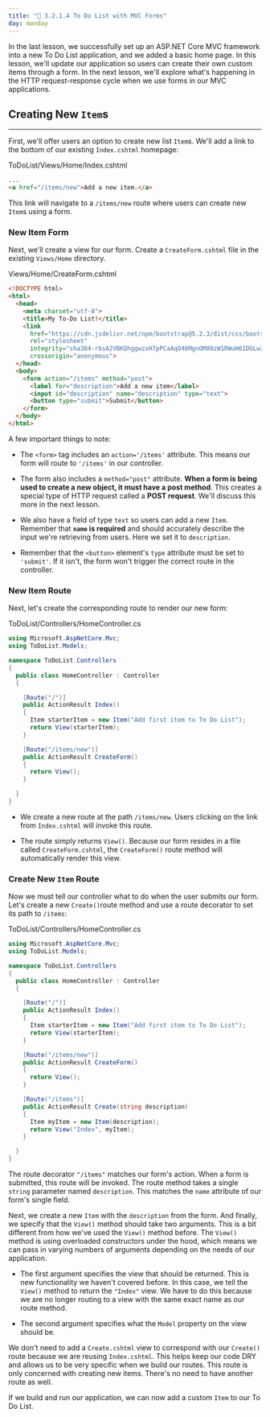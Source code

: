 ```yaml
---
title: "📓 3.2.1.4 To Do List with MVC Forms"
day: monday
---
```


In the last lesson, we successfully set up an ASP.NET Core MVC framework into a new To Do List application, and we added a basic home page. In this lesson, we'll update our application so users can create their own custom items through a form. In the next lesson, we'll explore what's happening in the HTTP request-response cycle when we use forms in our MVC applications.

## Creating New `Item`s
---

First, we'll offer users an option to create new list `Item`s. We'll add a link to the bottom of our existing `Index.cshtml` homepage:

<div class="filename">ToDoList/Views/Home/Index.cshtml</div>

```html
...
<a href="/items/new">Add a new item.</a>
```

This link will navigate to a `/items/new` route where users can create new `Item`s using a form.

### New Item Form

Next, we'll create a view for our form. Create a `CreateForm.cshtml` file in the existing `Views/Home` directory.

<div class="filename">Views/Home/CreateForm.cshtml</div>

```html
<!DOCTYPE html>
<html>
  <head>
    <meta charset="utf-8">
    <title>My To-Do List!</title>
    <link 
      href="https://cdn.jsdelivr.net/npm/bootstrap@5.2.3/dist/css/bootstrap.min.css" 
      rel="stylesheet" 
      integrity="sha384-rbsA2VBKQhggwzxH7pPCaAqO46MgnOM80zW1RWuH61DGLwZJEdK2Kadq2F9CUG65" 
      crossorigin="anonymous">
  </head>
  <body>
    <form action="/items" method="post">
      <label for="description">Add a new item</label>
      <input id="description" name="description" type="text">
      <button type="submit">Submit</button>
    </form>
  </body>
</html>
```

A few important things to note:

* The `<form>` tag includes an `action='/items'` attribute. This means our form will route to `'/items'` in our controller.

* The form also includes a `method="post"` attribute. **When a form is being used to create a new object, it must have a post method**. This creates a special type of HTTP request called a **POST request**. We'll discuss this more in the next lesson.

* We also have a field of type `text` so users can add a new `Item`. Remember that **`name` is required** and should accurately describe the input we're retrieving from users. Here we set it to `description`.

* Remember that the `<button>` element's `type` attribute must be set to `'submit'`. If it isn't, the form won't trigger the correct route in the controller.

### New Item Route

Next, let's create the corresponding route to render our new form:

<div class="filename">ToDoList/Controllers/HomeController.cs</div>

```csharp
using Microsoft.AspNetCore.Mvc;
using ToDoList.Models;

namespace ToDoList.Controllers
{
  public class HomeController : Controller
  {

    [Route("/")]
    public ActionResult Index()
    {
      Item starterItem = new Item("Add first item to To Do List");
      return View(starterItem);
    }

    [Route("/items/new")]
    public ActionResult CreateForm()
    {
      return View();
    }

  }
}
```

* We create a new route at the path `/items/new`. Users clicking on the link from `Index.cshtml` will invoke this route.

* The route simply returns `View()`. Because our form resides in a file called `CreateForm.cshtml`, the `CreateForm()` route method will automatically render this view.

### Create New `Item` Route

Now we must tell our controller what to do when the user submits our form. Let's create a new `Create()`route method and use a route decorator to set its path to `/items`:

<div class="filename">ToDoList/Controllers/HomeController.cs</div>

```csharp
using Microsoft.AspNetCore.Mvc;
using ToDoList.Models;

namespace ToDoList.Controllers
{
  public class HomeController : Controller
  {

    [Route("/")]
    public ActionResult Index()
    {
      Item starterItem = new Item("Add first item to To Do List");
      return View(starterItem);
    }

    [Route("/items/new")]
    public ActionResult CreateForm()
    {
      return View();
    }

    [Route("/items")]
    public ActionResult Create(string description)
    {
      Item myItem = new Item(description);
      return View("Index", myItem);
    }

  }
}
```

The route decorator `"/items"` matches our form's action. When a form is submitted, this route will be invoked. The route method takes a single `string` parameter named `description`. This matches the `name` attribute of our form's single field.

Next, we create a new `Item` with the `description` from the form. And finally, we specify that the `View()` method should take two arguments. This is a bit different from how we've used the `View()` method before. The `View()` method is using overloaded constructors under the hood, which means we can pass in varying numbers of arguments depending on the needs of our application.

* The first argument specifies the view that should be returned. This is new functionality we haven't covered before. In this case, we tell the `View()` method to return the `"Index"` view. We have to do this because we are no longer routing to a view with the same exact name as our route method.

* The second argument specifies what the `Model` property on the view should be.

We don't need to add a `Create.cshtml` view to correspond with our `Create()` route because we are reusing `Index.cshtml`. This helps keep our code DRY and allows us to be very specific when we build our routes. This route is only concerned with creating new items. There's no need to have another route as well.

If we build and run our application, we can now add a custom `Item` to our To Do List.
